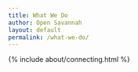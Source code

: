 ```yaml
---
title: What We Do
author: Open Savannah
layout: default
permalink: /what-we-do/
---
```


{% include about/connecting.html %}
